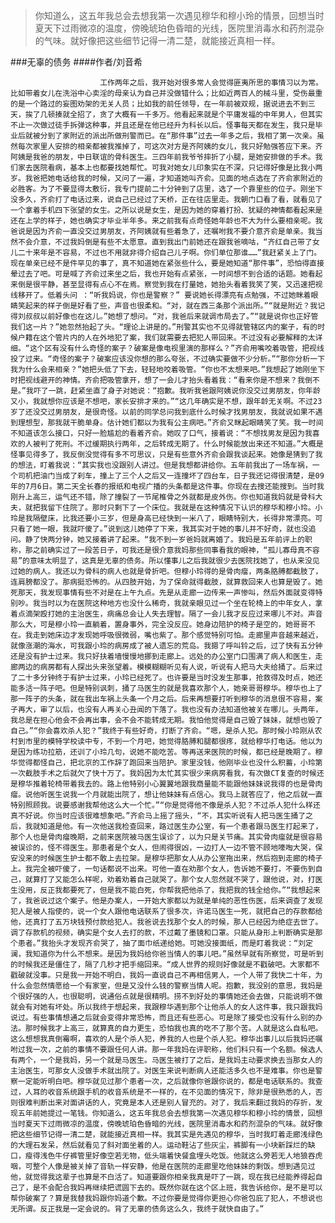 > 你知道么，这五年我总会去想我第一次遇见穆华和穆小玲的情景，回想当时夏天下过雨微凉的温度，傍晚琥珀色昏暗的光线，医院里消毒水和药剂混杂的气味。就好像把这些细节记得一清二楚，就能接近真相一样。

###无辜的债务
####作者/刘音希

						工作两年之后，我开始对很多常人会觉得匪夷所思的事情习以为常。比如带着女儿在洗浴中心卖淫的母亲认为自己并没做错什么；比如近两百人的械斗里，受伤最重的是一个路过的妄图劝架的无关人员；比如我的前任领导，在一年前被双规，据说进去不到三天，挨了几顿揍就全招了，贪了大概有一千多万。他看起来就是个平庸发福的中年男人，但其实不止一次做过徒手拆弹这种事，并且还是在他已经升为科长以后。怪事每天都在发生，我只是毕业后就被分到了家附近的派出所做刑警而已。在“那件事”过去一年多之后，我相了第一次亲。虽然每次家里人安排的相亲都被我推掉了，可这次对方是齐阿姨的女儿，我只好勉强答应下来。齐阿姨是我爸的朋友，中日联谊的骨科医生。三四年前我爷爷摔折了小腿，是她安排做的手术。我们家去医院看病，基本上也都要找她帮忙。可我对她女儿印象实在不深，只记得好像是比我小两岁。我爸把她电话给我的时候，又问了一遍，才知道她叫齐俞。见面的地点选在了齐俞家附近的必胜客。为了不要显得太敷衍，我专门提前二十分钟到了店里，选了一个靠里些的位子。刚坐下没多久，齐俞打了电话过来，说自己已经过了天桥，正在往店里走。我朝门口看了看，就看见了一个拿着手机四下张望的女生。之所以说是女生，是因为她的穿着打扮、犹疑的神情都看起来是还在上学的样子，她也确实才毕业半年多。来之前我有点奇怪她年龄也不大为什么要相亲呢。我爸说是因为齐俞一直没交过男朋友，齐阿姨就有些着急了，还嘱咐我不要介意齐俞是单亲。我当然不会介意，不过我妈倒是有些不太愿意。直到我出门前她还在跟我爸嘀咕，“齐红自己带了女儿二十来年是不容易，不过也不用就非得介绍自己儿子啊。你们单位那谁……”我赶紧关上了门。现在单亲已经不是件罕见的事了，真不知道她在紧张些什么，要是她知道“那件事”，恐怕得直接晕过去了吧。可是喊了齐俞过来坐之后，我也开始有点紧张，一时间想不到合适的话题。她看起来倒是很平静，甚至显得有点心不在焉。察觉到我在打量她，她抬头看着我笑了笑，又迅速把视线移开了。低着头问 ：“听我妈说，你也是警察？” 要说她长得漂亮有点勉强，不过她眯着眼睛笑起来的样子倒是好看了些，声音也很柔和。“对，就在西三条那个派出所。”“就是附近？我记得刘叔叔以前好像也在这儿。”她想了想问。“对，我爸后来就调市局去了。”“就是说你也正好管我们这一片？”她忽然抬起了头。“理论上讲是的。”刑警其实也不见得就管辖区内的案子，有的时候户籍在这个管片内的人在外地犯了案，我们就需要去把犯人带回来。不过没有必要解释的太详细。“这个区有没有什么奇怪的案子？破案是像电视里演的那样么？”齐俞用嘴咬着吸管，把视线投了过来。“奇怪的案子？破案应该没你想的那么夸张，不过确实要做不少分析。”“那你分析一下我为什么会来相亲？”她把头低了下去，轻轻地咬着吸管。“你也不太想来吧。”我想起了她刚坐下时把视线避开的神情。齐俞把吸管拿开，想了一会儿才抬头看着我：“看来你是不想来？我倒不是。”我吓了一跳，赶紧坐直了身子对她说：“抱歉。我听我爸跟阿姨说你没交过男朋友，你年龄又小，我就想你应该是不想吧，家长安排才来的。”“这几年确实是不想，跟年龄无关啊。不过23岁了还没交过男朋友，是很奇怪。以前的同学总问我到底什么时候才找男朋友，我就说如果不遇到理想型，那我就干脆单身。估计她们都以为我有公主病吧。”齐俞又眯起眼睛笑了笑。我一时间不知道该怎么接口，只好一脸尴尬的看着齐俞。她叹了口气，接着说：“不想找男友是因为我喜欢的人被判了死刑。不过缓期执行两年，之后转成无期了。什么时候能放出来还不知道。”大概是怪事见得多了，我反倒没觉得有多不可思议，只是有些意外齐俞会跟我谈起来。她像是猜到了我的想法，盯着我说：“其实我也没跟别人讲过。但是我想都讲给你。五年前我出了一场车祸，一个司机把油门当成了刹车，撞上了三个人之后又一连撞坏了四台车，日子我还记得很清楚，是09年的7月6日。第二天全长春的报纸和电视广播的头条都是这件事。你现在去搜还能搜到。当时我刚升上高三，运气还不错，除了撞裂了一节尾椎骨之外就都是皮外伤。你也知道我妈就是骨科大夫，就把我留下住院了。那时只剩下了一个床位。我就是在这种情况下认识的穆华和穆小玲。小玲是我隔壁床，比我还要小三岁，但是身高已经快到一米八了，眼睛特别大，长得非常漂亮。可只看了她一眼，我就吓傻了。”说到这儿她停了下来，我其实对于她的事儿并不好奇，就也没追问。静了快两分钟，她又接着讲了起来。“我不到一岁爸妈就离婚了。我妈是五年前评上的职称，那之前确实过了一段苦日子，可我还是很介意我妈那些同事看我的眼神，“孤儿寡母真不容易”的意味太明显了，这真是无辜的债务。所以懂事儿之后我就很少去医院找她了，也从来没见过她的病人。我还以为骨科的病人也就是骨折吧。但穆小玲得的是骨肉瘤，两条胳膊都截肢了，连肩膀都没了。那病挺恐怖的。从四肢开始，为了保命就得截肢，就算救回来人也算是毁了。她死那天，我发现事情有些不对是在上午九点。先是从走廊一边传来一声惨叫，然后外面就变得特别吵。我当时以为在医院这种地方也没什么稀奇，我就亲眼见过一个坐在轮椅上的中年女人，拿着点滴架殴打她的主治医生，病痛总会让人失去理智。隔了一会儿我才反应过来哪儿不对。声音那么大，可是穆小玲一直躺着，置身事外，完全没反应。她身边陪护的椅子是空的，她哥哥不在。我走到她床边才发现她呼吸很微弱，嘴也紫了。那个感觉特别可怕。走廊里声音越来越近，就像涨潮的海水，可我跟小玲的病房成了被人遗忘的荒岛。我摁了呼叫铃之后，过了快有五分钟还是没有护士过来。我只好扶着墙慢慢地挪到走廊上。远处的办公室门口围满了病人和医生，走廊两边的病房都有人探出头来张望着。模模糊糊听见有人说，听说有人把马大夫给捅了。后来过了二十多分钟终于有护士过来，小玲已经死了。也许要是当时没发生那事，抢救得及时点，她还能多活一阵子吧。但是特别讽刺，捅了马医生的就是我喜欢那个人，她亲哥哥穆华。穆华也上了那一阵子的头条，就在我出车祸上头条一个月之后。后来再想要打听到穆华的消息很不容易，案子再大，审了以后，也没有人再关心丑闻的下落了。我也没有办法知道他被关在哪儿。头两年，我总是在担心他会不会再出事，会不会不能转成无期。我怕他觉得是自己毁了妹妹，就想也毁了自己。”“你会喜欢杀人犯？”我终于有些好奇，打断了齐俞。“嗯，是杀人犯。那时候小玲刚从农村到市里的模特学校读中专，不到一个月吧，她觉得胳膊和腿都很疼，就给穆华打电话。他以为是因为练功拉筋，还训了小玲几句，说她不能吃苦。等再送来医院的时候，都已经是晚期了。穆华觉得都怪自己，把北京的工作辞了跑回来当陪护。家里没钱，他刚毕业也没什么积蓄，小玲第一次截肢手术之后就欠了快十万了。我妈因为太忙其实很少来病房看我，有次做CT复查的时候还是穆华推着轮椅带着我去的。路上他特别小心翼翼地跟我商量能不能跟他妹妹说我得的也是骨肉瘤。说他听医生说我一个月就能出院了，想让他妹妹有点信心。我马上就答应了，他之后就一直特别照顾我。说要感谢我帮他这么大一个忙。”“你是觉得他不像是杀人犯？不过杀人犯什么样还真不好说。你当时应该很难想象吧。”齐俞马上摇了摇头，“不，其实听说有人把马医生捅了之后，我就知道是他。有一次他送我检查回来，路过医生办公室，有一个患者跟马医生打起来了，那个人也是骨肉瘤晚期，之前来医院被马医生误诊了，以为只是关节痛。其实骨肉瘤就是很容易被误诊的，怪不得医生。那患者是个女人，但闹得很凶，一边打人一边不管不顾地嚎啕大哭，保安没来的时候医生护士都不敢上去拉架。是穆华把那女人从办公室拖出来，然后抱到走廊的椅子上。我完全被吓傻了，一句话都说不出来。可他一直在劝那个女人，告诉她不要打，不要伤到自己，就算打了又能怎么样呢，劝着劝着自己就哭了。那个女人忽然就不哭了，跟他说，对，打医生没用，反正我都要死了，但是我不能白死，你帮我把他杀了，我把我的钱全给你。”“我想起来了，我爸说过这个案子。他是办案人，一开始大家都以为就是单纯的恶性伤医，后来调查了发现犯人是被人指使的，说一个女人跟他电话联系了很多次，许诺马医生一死，就把自己的存款都给他，还真打了五万块钱预付款给犯人。我爸说去找那个女人的时候，那人已经因为绝症去世了。调了存款机的视频，确实是个女人去打的款，不过戴了墨镜和口罩。只能从身形上判断确实是那个患者。”我抬头才发现齐俞哭了，抽了面巾纸递给她。可她没接面纸，而是盯着我说：“刘定澜，我知道你为什么不想来。是因为我妈给你爸当情人的事儿吧。”虽然早就有所察觉，可是听到的时候我还是僵住了，隔了几秒才把手缩回来。“成人世界的规则好像就是不戳破吧。大家都不戳破就没事。只是我一开始不明白，我妈一直说自己不再相信男人，一个人带了我快二十年，为什么会忽然情愿给一个有家室，但是又没什么钱的警察当情人呢。抱歉，我没别的意思，我妈是个很好强的人，也很聪明，说通俗点就是很精明。捞不到好处的事情她还会去做，只能说明不做就会有对她有坏处。所以我终于想起来，我跟穆华遇到那个让他杀人的女人这件事，我只跟我妈说过。有些事情想通之后就会变得非常恐怖，而且还有些恶心。可是除了接受也没有什么别的办法。那时候我才上高三，就算真的自力更生，恐怕我也真的吃不了那个苦。人就是这么自私吧。这么想想我真倒霉啊，喜欢的人是个杀人犯，养我的人也是个杀人犯。穆华出事儿以后我妈还嘱咐过我一次，之前的事情不要跟任何人讲。那一年我妈在评职称，他们科只有一个名额。候选人有两个，一个是我妈，另一个就是马医生。马医生被打了之后，是我妈主动要求换去当那女人的主治医生，可那女人没做手术就出院了。对医生来说判断病人还能活多久也不是难事。你也是警察一定能听明白吧。穆华就见过那个患者一次，之后就像你爸跟你说的，都是电话联系的。我查过，人耳的收音系统跟手机的收音系统是不一样的，在不见面的情况下，除非是很熟悉的人，否则很难判断出来对面讲话的人，究竟是本人还是别人冒充的。对了，我后来翻过我妈的存折，发现五年前她提过一笔钱。你知道么，这五年我总会去想我第一次遇见穆华和穆小玲的情景，回想当时夏天下过雨微凉的温度，傍晚琥珀色昏暗的光线，医院里消毒水和药剂混杂的气味。就好像把这些细节记得一清二楚，就能接近真相一样。我其实是先遇见的穆华，当时我盯着走廊浅绿色的大理石发呆，然后就看见了斜对面坐着的人。运动鞋沾了些灰尘，裤脚有一小块新踩烂的缺口，瘦得浅色牛仔裤管里好像空若无物，低头端着快餐盒埋头吃饭。他就这么旁若无人地狼吞虎咽，可整个人像是被关掉了音轨一样安静，他是在医院的走廊里吃他妹妹的剩饭。想到遇见过他，就觉得我这辈子也算是不白活了。知道要跟你相亲我真是吓了一跳，现在我已经能养得起自己了，是不会配合我妈再继续把谎圆下去的。既然你就在这个区上班，我告诉给你，是不是可以帮你破案了？算是我替我妈跟你妈道个歉。不过你要是觉得你更担心你爸包庇了犯人，不想说也无所谓。反正我是一定会说的。背了无辜的债务这么久，我终于就快自由了。”			  		